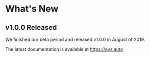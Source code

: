 # What's New

## v1.0.0 Released

We finished our beta period and released v1.0.0 in August of 2019.

The latest documentation is available at https://avs.auto
